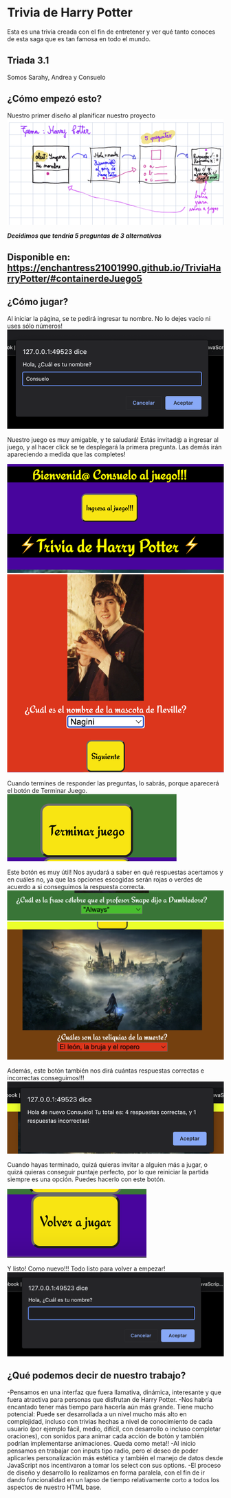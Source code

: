 # Trivia de Harry Potter
Esta es una trivia creada con el fin de entretener y ver qué tanto conoces de esta saga que es tan famosa en todo el mundo.
## Triada 3.1
Somos Sarahy, Andrea y Consuelo
## ¿Cómo empezó esto?
Nuestro primer diseño al planificar nuestro proyecto
<img src="img/primerBosquejo.png">

**_Decidimos que tendría 5 preguntas de 3 alternativas_**

## Disponible en: https://enchantress21001990.github.io/TriviaHarryPotter/#containerdeJuego5


## ¿Cómo jugar?
Al iniciar la página, se te pedirá ingresar tu nombre. No lo dejes vacío ni uses sólo números!
<img src="img/Captura de Pantalla 2022-06-02 a la(s) 00.48.32.png">

Nuestro juego es muy amigable, y te saludará! Estás invitad@ a ingresar al juego, y al hacer click se te desplegará la primera pregunta. Las demás irán apareciendo a medida que las completes!

<img src="img/Captura de Pantalla 2022-06-02 a la(s) 00.48.43.png">
<img src="img/Captura de Pantalla 2022-06-02 a la(s) 00.48.59.png">

Cuando termines de responder las preguntas, lo sabrás, porque aparecerá el botón de Terminar Juego.
<img src="img/Captura de Pantalla 2022-06-02 a la(s) 00.49.42.png">

Este botón es muy útil! Nos ayudará a saber en qué respuestas acertamos y en cuáles no, ya que las opciones escogidas serán rojas o verdes de acuerdo a si conseguimos la respuesta correcta.
<img src="img/Captura de Pantalla 2022-06-02 a la(s) 00.50.09.png">
<img src="img/Captura de Pantalla 2022-06-02 a la(s) 01.00.27.png">

Además, este botón también nos dirá cuántas respuestas correctas e incorrectas conseguimos!!!
<img src="img/Captura de Pantalla 2022-06-02 a la(s) 00.49.50.png">

Cuando hayas terminado, quizá quieras invitar a alguien más a jugar, o quizá quieras conseguir puntaje perfecto, por lo que reiniciar la partida siempre es una opción. Puedes hacerlo con este botón.

<img src="img/Captura de Pantalla 2022-06-02 a la(s) 00.49.59.png">

Y listo! Como nuevo!!! Todo listo para volver a empezar!
<img src="img/Captura de Pantalla 2022-06-02 a la(s) 00.48.23.png">


## ¿Qué podemos decir de nuestro trabajo?
-Pensamos en una interfaz que fuera llamativa, dinámica, interesante y que fuera atractiva para personas que disfrutan de Harry Potter. 
-Nos habría encantado tener más tiempo para hacerla aún más grande. Tiene mucho potencial: Puede ser desarrollada a un nivel mucho más alto en complejidad, incluso con trivias hechas a nivel de conocimiento de cada usuario (por ejemplo fácil, medio, difícil, con desarrollo o incluso completar oraciones), con sonidos para animar cada acción de botón y también podrían implementarse animaciones. Queda como meta!!
-Al inicio pensamos en trabajar con inputs tipo radio, pero el deseo de poder aplicarles personalización más estética y también el manejo de datos desde JavaScript nos incentivaron a tomar los select con sus options.
-El proceso de diseño y desarrollo lo realizamos en forma paralela, con el fin de ir dando funcionalidad en un lapso de tiempo relativamente corto a todos los aspectos de nuestro HTML base.



